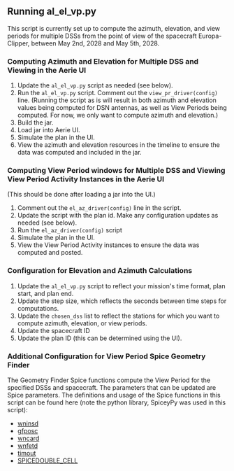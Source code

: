 ## Running al_el_vp.py
This script is currently set up to compute the azimuth, elevation, and view periods for multiple DSSs from the point of view of the spacecraft Europa-Clipper, between May 2nd, 2028 and May 5th, 2028.

### Computing Azimuth and Elevation for Multiple DSS and Viewing in the Aerie UI
1. Update the `al_el_vp.py` script as needed (see below).
2. Run the `al_el_vp.py` script. Comment out the `view_pr_driver(config)` line. (Running the script as is will result in both azimuth and elevation values being computed for DSN antennas, as well as View Periods being computed. For now, we only want to compute azimuth and elevation.) 
3. Build the jar.
4. Load jar into Aerie UI.
5. Simulate the plan in the UI.
6. View the azimuth and elevation resources in the timeline to ensure the data was computed and included in the jar.

### Computing View Period windows for Multiple DSS and Viewing View Period Activity Instances in the Aerie UI 
(This should be done after loading a jar into the UI.)
1. Comment out the `el_az_driver(config)` line in the script.
2. Update the script with the plan id. Make any configuration updates as needed (see below).
3. Run the `el_az_driver(config)` script
4. Simulate the plan in the UI.
5. View the View Period Activity instances to ensure the data was computed and posted.

### Configuration for Elevation and Azimuth Calculations
1. Update the `al_el_vp.py` script to reflect your mission's time format, plan start, and plan end.
2. Update the step size, which reflects the seconds between time steps for computations.
3. Update the `chosen_dss` list to reflect the stations for which you want to compute azimuth, elevation, or view periods.
4. Update the spacecraft ID
5. Update the plan ID (this can be determined using the UI).

### Additional Configuration for View Period Spice Geometry Finder
The Geometry Finder Spice functions compute the View Period for the specified DSSs and spacecraft. The parameters that can be updated are Spice parameters. The definitions and usage of the Spice functions in this script can be found here (note the python library, SpiceyPy was used in this script):
* [wninsd](https://naif.jpl.nasa.gov/pub/naif/toolkit_docs/FORTRAN/spicelib/wninsd.html)
* [gfposc](https://naif.jpl.nasa.gov/pub/naif/toolkit_docs/FORTRAN/spicelib/gfposc)
* [wncard](https://naif.jpl.nasa.gov/pub/naif/toolkit_docs/FORTRAN/spicelib/wncard)
* [wnfetd](https://naif.jpl.nasa.gov/pub/naif/toolkit_docs/FORTRAN/spicelib/wnfetd)
* [timout](https://naif.jpl.nasa.gov/pub/naif/toolkit_docs/FORTRAN/spicelib/timout.html)
* [SPICEDOUBLE_CELL](https://spiceypy.readthedocs.io/en/v2.3.1/documentation.html#spiceypy.utils.support_types.SPICEDOUBLE_CELL)
